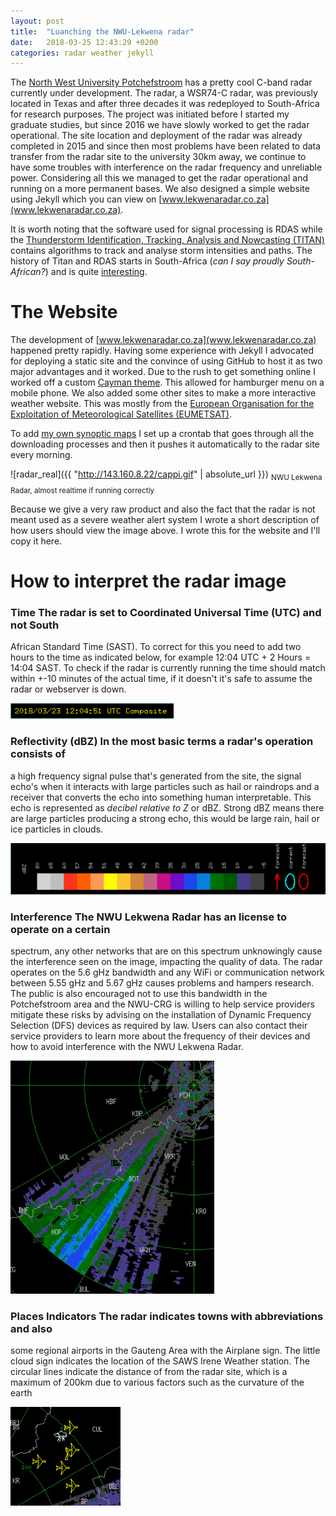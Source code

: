 ```yaml
---
layout: post
title:  "Luanching the NWU-Lekwena radar"
date:   2018-03-25 12:43:29 +0200
categories: radar weather jekyll 
---
```


The [North West University Potchefstroom](www.nwu.ac.za) has a pretty cool
C-band radar currently under development. The radar, a WSR74-C radar, was
previously located in Texas and after three decades it was redeployed to
South-Africa for research purposes. The project was initiated before I started
my graduate studies, but since 2016 we have slowly worked to get the radar
operational. The site location and deployment of the radar was already
completed in 2015 and since then most problems have been related to data
transfer from the radar site to the university 30km away, we continue to have
some troubles with interference on the radar frequency and unreliable power.
Considering all this we managed to get the radar operational and running on
a more permanent bases. We also designed a simple website using Jekyll which
you can view on [www.lekwenaradar.co.za](www.lekwenaradar.co.za).

It is worth noting that the software used for signal processing is RDAS while
the [Thunderstorm Identification, Tracking, Analysis and Nowcasting
(TITAN)](http://www.ral.ucar.edu/projects/titan/home/) contains algorithms to
track and analyse storm intensities and paths. The history of Titan and RDAS
starts in South-Africa (*can I say proudly South-African?*) and is quite
[interesting](http://www.ral.ucar.edu/projects/titan/home/history.php).

# The Website
The development of [www.lekwenaradar.co.za](www.lekwenaradar.co.za) happened
pretty rapidly. Having some experience with Jekyll I advocated for deploying
a static site and the convince of using GitHub to host it as two major
advantages and it worked. Due to the rush to get something online I worked off
a custom [Cayman theme](https://github.com/lorepirri/cayman-blog). This allowed
for hamburger menu on a mobile phone. We also added some other sites to make
a more interactive weather website. This was mostly from the [European
Organisation for the Exploitation of Meteorological Satellites
(EUMETSAT)](https://www.eumetsat.int/website/home/index.html).

To add [my own synoptic
maps](https://www.hennohavenga.com/weather/bash/gmt/2018/01/28/forecasting-weather-with-bash-and-other-linux-tools.html)
I set up a crontab that goes through all the downloading processes and then it
pushes it automatically to the radar site every morning.

![radar_real]({{ "http://143.160.8.22/cappi.gif" | absolute_url }}) <sub>NWU
Lekwena Radar, almost realtime if running correctly </sub>

Because we give a very raw product and also the fact that the radar is not
meant used as a severe weather alert system I wrote a short description of how
users should view the image above. I wrote this for the website and I'll copy
it here. 

# How to interpret the radar image

### Time The radar is set to Coordinated Universal Time (UTC) and not South
African Standard Time (SAST). To correct for this you need to add two hours to
the time as indicated below, for example 12:04 UTC + 2 Hours = 14:04 SAST. To
check if the radar is currently running the time should match within +-10
minutes of the actual time, if it doesn't it's safe to assume the radar or
webserver is down.

![radar_time](/assets/images/radar/RadarTime.png)

### Reflectivity (dBZ) In the most basic terms a radar's operation consists of
a high frequency signal pulse that's generated from the site, the signal echo's
when it interacts with large particles such as hail or raindrops and a receiver
that converts the echo into something human interpretable. This echo is
represented as *decibel relative to Z* or dBZ. Strong dBZ means there are large
particles producing a strong echo, this would be large rain, hail or ice
particles in clouds.

![radar_bdz](/assets/images/radar/RadarDBZ.png)

### Interference The NWU Lekwena Radar has an license to operate on a certain
spectrum, any other networks that are on this spectrum unknowingly cause the
interference seen on the image, impacting the quality of data. The radar
operates on the 5.6 gHz bandwidth and any WiFi or communication network between
5.55 gHz and 5.67 gHz causes problems and hampers research. The public is also
encouraged not to use this bandwidth in the Potchefstroom area and the NWU-CRG
is willing to help service providers mitigate these risks by advising on the
installation of Dynamic Frequency Selection (DFS) devices as required by law.
Users can also contact their service providers to learn more about the
frequency of their devices and how to avoid interference with the NWU Lekwena
Radar.

![radar_interference](/assets/images/radar/RadarInterf.png)

### Places Indicators The radar indicates towns with abbreviations and also
some regional airports in the Gauteng Area with the Airplane sign. The little
cloud sign indicates the location of the SAWS Irene Weather station. The
circular lines indicate the distance of from the radar site, which is a maximum
of 200km due to various factors such as the curvature of the earth

![radar_interference](/assets/images/radar/RadarAirports.png)


